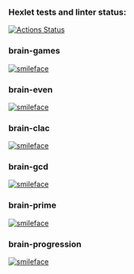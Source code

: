 ### Hexlet tests and linter status:
[![Actions Status](https://github.com/maqfer/frontend-project-44/workflows/hexlet-check/badge.svg)](https://github.com/maqfer/frontend-project-44/actions)  
### brain-games 
[![smileface](https://sun9-80.userapi.com/impg/Pi26YKqthQxdZEobExWsy_A76550ArUfq5T73g/IBtC9HAkr60.jpg?size=1420x381&quality=96&sign=94c7501e20e76165718a91b56a7426bf&type=album)](https://asciinema.org/a/aU7RNIduNnM4UZOYNQ6mj7Q9F)  
### brain-even  
[![smileface](https://sun9-22.userapi.com/impg/rcr-8CrH0y9L61hHkFi5lWr2pcUWAjN2WX2XGQ/GS03rdnjVPQ.jpg?size=1878x313&quality=96&sign=3e3a3c77bf7bb01e44e6027896a7da02&type=album)](https://asciinema.org/a/txkVamLipJ6SEu7fzXzN00IIu)  
### brain-clac  
[![smileface](https://sun9-31.userapi.com/impg/AwjT0Y5dmUALerGGvnZgDDDZiP2t4t8Vt6_FxQ/5NyPjjP5D5E.jpg?size=1878x313&quality=96&sign=e43102b81ce8e3da9a403b6b4768ae9e&type=album)](https://asciinema.org/a/v44RgH0rZ8QVkAvaBT5wrV3c4)  
### brain-gcd  
[![smileface](https://sun9-23.userapi.com/impg/5GtO0MoCn4K6eFxW1tU_iiXFzvXET1VJBADkzA/9fUjqt0e170.jpg?size=1875x313&quality=96&sign=f8095709bcc74959618db2147df99e4b&type=album)](https://asciinema.org/a/LDTcTQAH7bjUpEEjIM3rx7BP2)  
### brain-prime  
[![smileface](https://sun9-14.userapi.com/impg/85WkNjtsKMRXdjfUwTf5AfZo6gBLApPqWLV_Fw/xQNP2uNMlOc.jpg?size=1872x312&quality=96&sign=77e3711c79cd87e9e6ab56cb16fbd70f&type=album)](https://asciinema.org/a/4c2qDAaKX8HJXlw6487dRy9Yf)  
### brain-progression  
[![smileface](https://sun9-29.userapi.com/impg/8bkLbMYtQf2niOXUsu3pHVFf4v9mGgaJie77WA/ou6vZsC4IjQ.jpg?size=1874x357&quality=96&sign=3e346dbb84c978415f110823b908d932&type=album)](https://asciinema.org/a/z7xO5XwOB4HpImBG9D6aj6o6f)  
